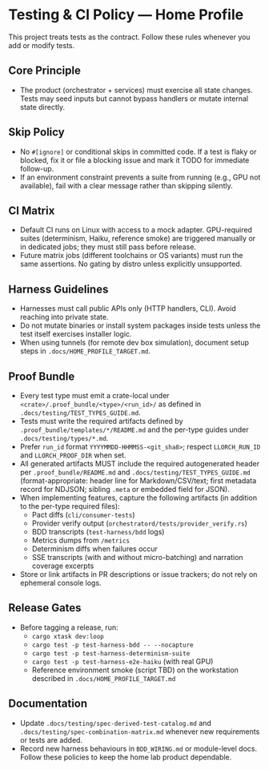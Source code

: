 # Testing & CI Policy — Home Profile
This project treats tests as the contract. Follow these rules whenever you add or modify tests.
## Core Principle
- The product (orchestrator + services) must exercise all state changes. Tests may seed inputs but cannot bypass handlers or mutate internal state directly.
## Skip Policy
- No `#[ignore]` or conditional skips in committed code. If a test is flaky or blocked, fix it or file a blocking issue and mark it TODO for immediate follow-up.
- If an environment constraint prevents a suite from running (e.g., GPU not available), fail with a clear message rather than skipping silently.
## CI Matrix
- Default CI runs on Linux with access to a mock adapter. GPU-required suites (determinism, Haiku, reference smoke) are triggered manually or in dedicated jobs; they must still pass before release.
- Future matrix jobs (different toolchains or OS variants) must run the same assertions. No gating by distro unless explicitly unsupported.
## Harness Guidelines
- Harnesses must call public APIs only (HTTP handlers, CLI). Avoid reaching into private state.
- Do not mutate binaries or install system packages inside tests unless the test itself exercises installer logic.
- When using tunnels (for remote dev box simulation), document setup steps in `.docs/HOME_PROFILE_TARGET.md`.
## Proof Bundle
- Every test type must emit a crate-local  under `<crate>/.proof_bundle/<type>/<run_id>/` as defined in `.docs/testing/TEST_TYPES_GUIDE.md`.
- Tests must write the required artifacts defined by `.proof_bundle/templates/*/README.md` and the per-type guides under `.docs/testing/types/*.md`.
- Prefer `run_id` format `YYYYMMDD-HHMMSS-<git_sha8>`; respect `LLORCH_RUN_ID` and `LLORCH_PROOF_DIR` when set.
- All generated artifacts MUST include the required autogenerated header per `.proof_bundle/README.md` and `.docs/testing/TEST_TYPES_GUIDE.md` (format-appropriate: header line for Markdown/CSV/text; first metadata record for NDJSON; sibling `.meta` or embedded field for JSON).
- When implementing features, capture the following artifacts (in addition to the per-type required files):
  - Pact diffs (`cli/consumer-tests`)
  - Provider verify output (`orchestratord/tests/provider_verify.rs`)
  - BDD transcripts (`test-harness/bdd` logs)
  - Metrics dumps from `/metrics`
  - Determinism diffs when failures occur
  - SSE transcripts (with and without micro-batching) and narration coverage excerpts
- Store or link artifacts in PR descriptions or issue trackers; do not rely on ephemeral console logs.
## Release Gates
- Before tagging a release, run:
  - `cargo xtask dev:loop`
  - `cargo test -p test-harness-bdd -- --nocapture`
  - `cargo test -p test-harness-determinism-suite`
  - `cargo test -p test-harness-e2e-haiku` (with real GPU)
  - Reference environment smoke (script TBD) on the workstation described in `.docs/HOME_PROFILE_TARGET.md`
## Documentation
- Update `.docs/testing/spec-derived-test-catalog.md` and `.docs/testing/spec-combination-matrix.md` whenever new requirements or tests are added.
- Record new harness behaviours in `BDD_WIRING.md` or module-level docs.
Follow these policies to keep the home lab product dependable.
